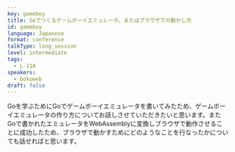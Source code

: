 ```yaml
---
key: gameboy
title: Goでつくるゲームボーイエミュレータ、またはブラウザでの動かし方
id: gameboy
language: Japanese
format: conference
talkType: long_session
level: intermediate
tags:
  - L-11A
speakers:
  - bokuweb
draft: false
---
```

Goを学ぶためにGoでゲームボーイエミュレータを書いてみたため、ゲームボーイエミュレータの作り方についてお話しさせていただきたいと思います。またGoで書かれたエミュレータをWebAssemblyに変換しブラウザで動作させることに成功したため、ブラウザで動かすためにどのようなことを行なったかについても話せればと思います。

